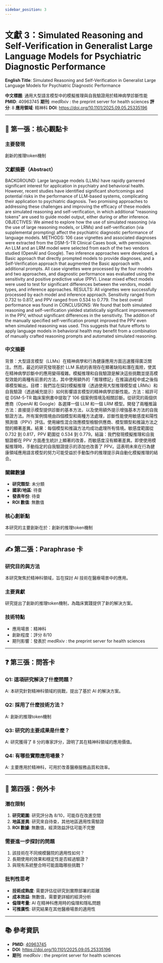 ```yaml
---
sidebar_position: 3
---
```


# 文獻 3：Simulated Reasoning and Self-Verification in Generalist Large Language Models for Psychiatric Diagnostic Performance

**English Title**: Simulated Reasoning and Self-Verification in Generalist Large Language Models for Psychiatric Diagnostic Performance

**中文標題**: 通用大型語言模型中的模擬推理與自我驗證用於精神病學診斷性能
**PMID**: 40963745
**期刊**: medRxiv : the preprint server for health sciences
**評分**: 8
**應用領域**: 精神科
**DOI**: https://doi.org/10.1101/2025.09.05.25335196

---

## 📌 第一張：核心觀點卡

### 主要發現
創新的推理token機制

### 文獻摘要（Abstract）
BACKGROUND: Large language models (LLMs) have rapidly garnered significant interest for application in psychiatry and behavioral health. However, recent studies have identified significant shortcomings and potential risks in the performance of LLM-based systems, complicating their application to psychiatric diagnosis. Two promising approaches to addressing these challenges and improving the efficacy of these models are simulated reasoning and self-verification, in which additional "reasoning tokens" are used to guide model output, either during or after inference. OBJECTIVES: We aimed to explore how the use of simulated reasoning (via the use of large reasoning models, or LRMs) and self-verification (via supplemental prompting) affect the psychiatric diagnostic performance of language models. METHODS: 106 case vignettes and associated diagnoses were extracted from the DSM-5-TR Clinical Cases book, with permission. An LLM and an LRM model were selected from each of the two vendors studied (OpenAI and Google). Two inference approaches were developed, a Basic approach that directly prompted models to provide diagnoses, and a Self-Verification approach that augmented the Basic approach with additional prompts. All case vignettes were processed by the four models and two approaches, and diagnostic performance was evaluated using the sensitivity and positive predictive value (PPV). Linear mixed effect models were used to test for significant differences between the vendors, model types, and inference approaches. RESULTS: All vignettes were successfully processed by each model and inference approach. Sensitivity ranged from 0.732 to 0.817, and PPV ranged from 0.534 to 0.779. The best overall performance was found in  CONCLUSIONS: We found that both simulated reasoning and self-verification yielded statistically significant improvements in the PPV, without significant differences in the sensitivity. The addition of the manually specified self-verification prompt improved the PPV even when simulated reasoning was used. This suggests that future efforts to apply language models in behavioral health may benefit from a combination of manually crafted reasoning prompts and automated simulated reasoning.

### 中文摘要
背景：大型語言模型（LLMs）在精神病學和行為健康應用方面迅速獲得廣泛關注。然而，最近的研究發現基於 LLM 系統的表現存在顯著缺陷和潛在風險，使其在精神病學診斷中的應用變得複雜。模擬推理和自我驗證是解決這些挑戰並提高模型效能的兩種有前景的方法，其中使用額外的「推理標記」在推論過程中或之後指導模型輸出。目標：我們旨在探討模擬推理（透過使用大型推理模型或 LRMs）和自我驗證（透過補充提示）如何影響語言模型的精神病學診斷性能。方法：經許可從 DSM-5-TR 臨床案例書中提取了 106 個案例情境及相關診斷。從研究的兩個供應商（OpenAI 和 Google）各選擇一個 LLM 和一個 LRM 模型。開發了兩種推論方法：直接提示模型提供診斷的基本方法，以及使用額外提示增強基本方法的自我驗證方法。所有案例情境由四個模型和兩種方法處理，診斷性能使用敏感度和陽性預測值（PPV）評估。使用線性混合效應模型檢驗供應商、模型類型和推論方法之間的顯著差異。結果：每個模型和推論方法均成功處理所有情境。敏感度範圍從 0.732 到 0.817，PPV 範圍從 0.534 到 0.779。結論：我們發現模擬推理和自我驗證都在 PPV 方面產生統計上顯著的改善，而敏感度沒有顯著差異。即使使用模擬推理時，手動指定的自我驗證提示的添加也改善了 PPV。這表明未來在行為健康領域應用語言模型的努力可能受益於手動製作的推理提示與自動化模擬推理的結合。

### 關鍵數據
- **研究類型**: 未分類
- **國家/地區**: 待查
- **發表年份**: 待查
- **ROI 數值**: 無數值

### 核心創新點
本研究的主要創新在於：創新的推理token機制

---

## ✍️ 第二張：Paraphrase 卡

### 研究目的與方法
本研究聚焦於精神科領域，旨在探討 AI 技術在醫療場景中的應用。

### 主要貢獻
研究提出了創新的推理token機制，為臨床實踐提供了新的解決方案。

### 技術特點
- 應用場景：精神科
- 創新程度：評分 8/10
- 期刊影響：發表於 medRxiv : the preprint server for health sciences

---

## ❓ 第三張：問答卡

### Q1: 這項研究解決了什麼問題？
A: 本研究針對精神科領域的挑戰，提出了基於 AI 的解決方案。

### Q2: 採用了什麼技術方法？
A: 創新的推理token機制

### Q3: 研究的主要成果是什麼？
A: 研究獲得了 8 分的專家評分，證明了其在精神科領域的應用價值。

### Q4: 有哪些實際應用場景？
A: 主要應用於精神科，可用於改善醫療服務品質和效率。

---

## 🤔 第四張：例外卡

### 潛在限制
1. **研究範圍**: 研究評分為 8/10，可能存在改進空間
2. **地區差異**: 研究來自待查，其他地區適用性需驗證
3. **ROI 數據**: 無數值，經濟效益評估可能不完整

### 需要進一步探討的問題
1. 該技術在不同規模醫院的適用性如何？
2. 長期使用的效果和穩定性是否經過驗證？
3. 與現有系統整合時可能面臨哪些挑戰？

### 批判性思考
- **技術成熟度**: 需要評估從研究到實際部署的距離
- **成本效益**: 無數值，需要更詳細的經濟分析
- **倫理考量**: AI 在精神科應用時的倫理和隱私問題
- **可推廣性**: 研究結果在其他醫療場景的適用性

---

## 📚 參考資訊
- **PMID**: [40963745](https://pubmed.ncbi.nlm.nih.gov/40963745/)
- **DOI**: https://doi.org/10.1101/2025.09.05.25335196
- **期刊**: medRxiv : the preprint server for health sciences

